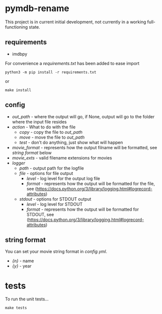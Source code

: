# pymdb-rename
This project is in current initial development, not currently in a working full-functioning state.

## requirements
* imdbpy

For convenience a *requirements.txt* has been added to ease import

`python3 -m pip install -r requirements.txt`

or

`make install`

## config
* *out_path* - where the output will go, if None, output will go to the folder where the input file resides
* *action* - What to do with the file
  * *copy* - copy the file to *out_path*
  * *move* - move the file to *out_path*
  * *test* - don't do anything, just show what will happen
* *movie_format* - represents how the output filname will be formatted, see *string format* below
* *movie_exts* - valid filename extensions for movies
* *logger*
  * *path* - output path for the logfile
  * *file* - options for file output
    * *level* - log level for the output log file
    * *format* - represents how the output will be formatted for the file, see (https://docs.python.org/3/library/logging.html#logrecord-attributes)
  * *stdout* - options for STDOUT output
    * *level* - log level for STDOUT
    * *format* - represents how the output will be formatted for STDOUT, see (https://docs.python.org/3/library/logging.html#logrecord-attributes)

## string format
You can set your movie string format in *config.yml*.  

* *{n}* - name
* *{y}* - year

# tests
To run the unit tests...

`make tests` 